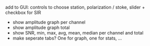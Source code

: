 add to GUI: controls to choose station, polarization / stoke, slider + checkbox for SIR
- show amplitude graph per channel
- show amplitude graph total
- show SNR, min, max, avg, mean, median per channel and total
- make seperate tabs? One for graph, one for stats, ...
